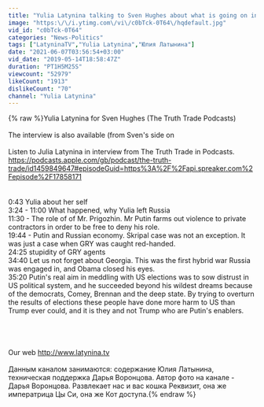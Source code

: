 ```yaml
---
title: "Yulia Latynina talking to Sven Hughes about what is going on in Russia"
image: "https:\/\/i.ytimg.com\/vi\/c0bTck-0T64\/hqdefault.jpg"
vid_id: "c0bTck-0T64"
categories: "News-Politics"
tags: ["LatyninaTV","Yulia Latynina","Юлия Латынина"]
date: "2021-06-07T03:56:54+03:00"
vid_date: "2019-05-14T18:58:47Z"
duration: "PT1H5M25S"
viewcount: "52979"
likeCount: "1913"
dislikeCount: "70"
channel: "Yulia Latynina"
---
```

{% raw %}Yulia Latynina for  Sven Hughes (The Truth Trade Podcasts)<br /><br />The interview is also available (from Sven's side on <br /><br />Listen to Julia Latynina in interview from The Truth Trade in Podcasts. <a rel="nofollow" target="blank" href="https://podcasts.apple.com/gb/podcast/the-truth-trade/id1459849647#episodeGuid=https%3A%2F%2Fapi.spreaker.com%2Fepisode%2F17858171">https://podcasts.apple.com/gb/podcast/the-truth-trade/id1459849647#episodeGuid=https%3A%2F%2Fapi.spreaker.com%2Fepisode%2F17858171</a><br /> <br /><br />0:43 Yulia about her self<br />3:24 -  11:00 What happened,  why Yulia left Russia<br />11:30 - The role of of Mr. Prigozhin. Mr Putin farms out violence to private contractors in order to be free to deny his role.<br />19:44 - Putin and Russian economy. Skripal case was not an exception. It was just a case when GRY was caught red-handed.<br />24:25  stupidity of GRY agents<br />34:40  Let us not forget about Georgia. This was the first hybrid war Russia was engaged in, and Obama closed his eyes.<br />35:20 Putin's real aim in meddling with US elections was to sow distrust in US political system, and he succeeded beyond his wildest dreams because of the democrats, Comey, Brennan and the deep state. By trying to overturn the results of elections these people have done more harm to US than Trump ever could, and it is they and not Trump who are Putin's enablers. <br /><br /><br /><br /><br />Our web <a rel="nofollow" target="blank" href="http://www.latynina.tv">http://www.latynina.tv</a><br /><br />Данным каналом занимаются: содержание Юлия Латынина,  техническая поддержка Дарья Воронцова. Автор фото на канале  - Дарья Воронцова. Развлекает нас и вас кошка Реквизит, она же императрица Цы Си, она же Кот доступа.{% endraw %}
